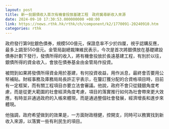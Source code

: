 ```yaml
---
layout: post
title: 新一批銀債收入首次有機會投放基建工程　政府冀尋新收入來源
date: 2024-09-10 17:30:53.000000000 +08:00
link: https://news.rthk.hk/rthk/ch/component/k2/1770091-20240910.htm
categories: rthk
---
```


政府發行第9批銀色債券，規模500億元，保證息率不少於四厘，視乎認購反應，最多上調至550億元。金管局副總裁陳維民表示，今次是首次將銀債放在基礎建設債券計劃下發行，發債所得的收入，將有機會投放於長遠基建工程，有別於以往，銀債所得的資金收入，會放在債券基金由金管局作投資。

被問到如果將發債所得資金用於基建，有何投資收益，用作派息，最終會否要用公帑補貼。財經事務及庫務局局長許正宇表示，在釐訂獲分配的合資格項目時，目前有一定框架，而有關工程項目亦要立法會審議。他說，政府不會只從錢銀角度考慮，而是從更大範圍的社會經濟角度考慮，項目的落實推行如何為社會帶來更大效應，有時並非通過政府的入帳來體現，而是通過整個社會發展，經濟增長和進步來體現。

他強調，政府希望做到的效果是，一方面財政穩健，控開支，同時可以務實找到新收入來源，以落實一些有利民生的項目。
